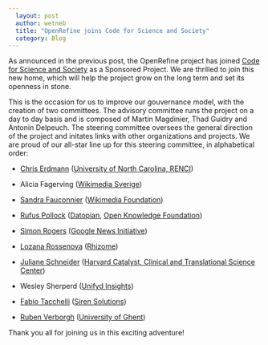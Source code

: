 ```yaml
---
  layout: post
  author: wetneb
  title: "OpenRefine joins Code for Science and Society"
  category: Blog
---
```


As announced in the previous post, the OpenRefine project has joined [Code for Science and Society](https://codeforscience.org/) as a Sponsored Project.
We are thrilled to join this new home, which will help the project grow on the long term and set its openness in stone.

This is the occasion for us to improve our gouvernance model, with the creation of two committees.
The advisory committee runs the project on a day to day basis and is composed of Martin Magdinier, Thad Guidry and Antonin Delpeuch.
The steering committee oversees the general direction of the project and initates links with other organizations and projects. We
are proud of our all-star line up for this steering committee, in alphabetical order:

* [Chris Erdmann](https://www.linkedin.com/in/christopher-erdmann-1213a456) ([University of North Carolina, RENCI](https://renci.org/))

* Alicia Fagerving ([Wikimedia Sverige](https://wikimedia.se/))

* [Sandra Fauconnier](https://wikimediafoundation.org/profile/sandra-fauconnier/) ([Wikimedia Foundation](https://wikimediafoundation.org/))

* [Rufus Pollock](https://rufuspollock.com/) ([Datopian](https://datopian.com/), [Open Knowledge Foundation](https://okfn.org/))

* [Simon Rogers](https://twitter.com/smfrogers) ([Google News Initiative](https://newsinitiative.withgoogle.com/))

* [Lozana Rossenova](https://lozanarossenova.com) ([Rhizome](https://rhizome.org/))

* [Juliane Schneider](https://www.linkedin.com/in/juliane-schneider-4a06535/) ([Harvard Catalyst, Clinical and Translational Science Center](https://catalyst.harvard.edu/))

* Wesley Sherperd ([Unifyd Insights](http://unifydinsights.com/))

* [Fabio Tacchelli](https://github.com/Blakko) ([Siren Solutions](https://siren.io/))

* [Ruben Verborgh](https://rubenverborgh.github.io/) ([University of Ghent](http://www.ugent.be/en))


Thank you all for joining us in this exciting adventure!

